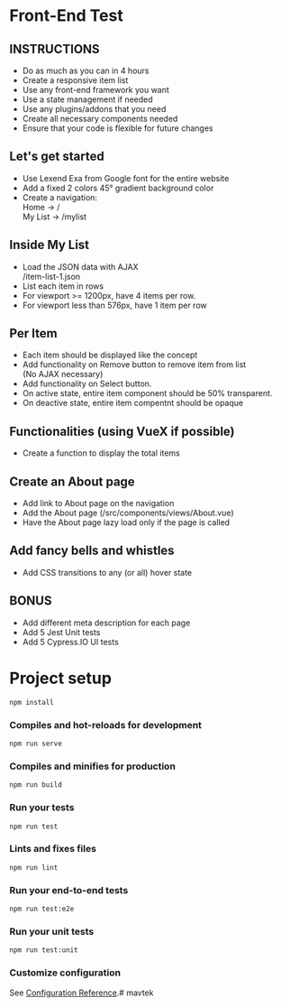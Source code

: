 # Front-End Test

## INSTRUCTIONS
* Do as much as you can in 4 hours
* Create a responsive item list
* Use any front-end framework you want
* Use a state management if needed
* Use any plugins/addons that you need
* Create all necessary components needed
* Ensure that your code is flexible for future changes

## Let's get started
* Use Lexend Exa from Google font for the entire website
* Add a fixed 2 colors 45° gradient background color
* Create a navigation:<br>
Home -> /
<br>My List -> /mylist

## Inside My List
* Load the JSON data with AJAX<br>
/item-list-1.json
* List each item in rows
* For viewport >= 1200px, have 4 items per row.
* For viewport less than 576px, have 1 item per row

## Per Item
* Each item should be displayed like the concept
* Add functionality on Remove button to remove item from list<br>
(No AJAX necessary)
* Add functionality on Select button.
* On active state, entire item component should be 50% transparent.
* On deactive state, entire item compentnt should be opaque

## Functionalities (using VueX if possible)
* Create a function to display the total items

## Create an About page
* Add link to About page on the navigation
* Add the About page (/src/components/views/About.vue)
* Have the About page lazy load only if the page is called

## Add fancy bells and whistles
* Add CSS transitions to any (or all) hover state

## BONUS
* Add different meta description for each page
* Add 5 Jest Unit tests
* Add 5 Cypress.IO UI tests


# Project setup
```
npm install
```

### Compiles and hot-reloads for development
```
npm run serve
```

### Compiles and minifies for production
```
npm run build
```

### Run your tests
```
npm run test
```

### Lints and fixes files
```
npm run lint
```

### Run your end-to-end tests
```
npm run test:e2e
```

### Run your unit tests
```
npm run test:unit
```

### Customize configuration
See [Configuration Reference](https://cli.vuejs.org/config/).# mavtek
